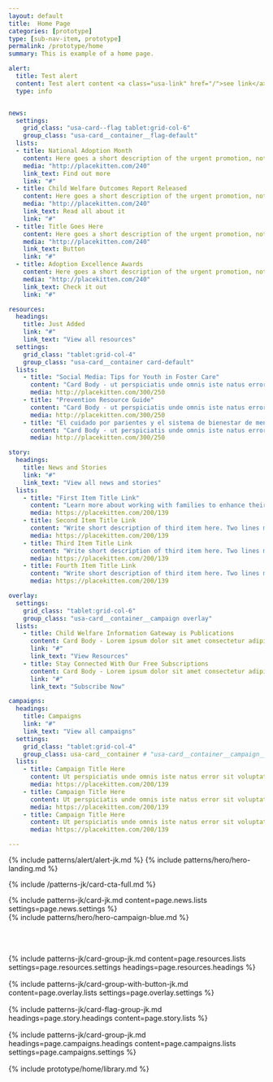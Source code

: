 ```yaml
---
layout: default
title:  Home Page
categories: [prototype]
type: [sub-nav-item, prototype]
permalink: /prototype/home
summary: This is example of a home page.

alert:
  title: Test alert
  content: Test alert content <a class="usa-link" href="/">see link</a>
  type: info


news:
  settings:
    grid_class: "usa-card--flag tablet:grid-col-6"
    group_class: "usa-card__container__flag-default"
  lists:
  - title: National Adoption Month
    content: Here goes a short description of the urgent promotion, not to exceed 250 characters. Lorem ipsum dolor sit amet, consectetur adipiscing elit. Vivamus tortor risus, cursus vitae ante pharetra, pulvinar faucibus nibh. 
    media: "http://placekitten.com/240"
    link_text: Find out more
    link: "#"
  - title: Child Welfare Outcomes Report Released
    content: Here goes a short description of the urgent promotion, not to exceed 250 characters. Lorem ipsum dolor sit amet, consectetur adipiscing elit. Vivamus tortor risus, cursus vitae ante pharetra, pulvinar faucibus nibh. 
    media: "http://placekitten.com/240"
    link_text: Read all about it
    link: "#"
  - title: Title Goes Here
    content: Here goes a short description of the urgent promotion, not to exceed 250 characters. Lorem ipsum dolor sit amet, consectetur adipiscing elit. Vivamus tortor risus, cursus vitae ante pharetra, pulvinar faucibus nibh. 
    media: "http://placekitten.com/240"
    link_text: Button
    link: "#"
  - title: Adoption Excellence Awards
    content: Here goes a short description of the urgent promotion, not to exceed 250 characters. Lorem ipsum dolor sit amet, consectetur adipiscing elit. Vivamus tortor risus, cursus vitae ante pharetra, pulvinar faucibus nibh. 
    media: "http://placekitten.com/240"
    link_text: Check it out
    link: "#"

resources:
  headings:
    title: Just Added
    link: "#"
    link_text: "View all resources"
  settings:
    grid_class: "tablet:grid-col-4"
    group_class: "usa-card__container card-default"
  lists:
    - title: "Social Media: Tips for Youth in Foster Care"
      content: "Card Body - ut perspiciatis unde omnis iste natus error sit voluptatem accusantium doloremque laudantium, totam rem aperiam, eaque ipsa quae perspiciatis unde omnis iste natus"
      media: http://placekitten.com/300/250
    - title: "Prevention Resource Guide"
      content: "Card Body - ut perspiciatis unde omnis iste natus error sit voluptatem accusantium doloremque laudantium, totam rem aperiam, eaque ipsa quae perspiciatis unde omnis iste natus"
      media: http://placekitten.com/300/250
    - title: "El cuidado por parientes y el sistema de bienestar de menores (Kinship Care and the Child Welfare System)"
      content: "Card Body - ut perspiciatis unde omnis iste natus error sit voluptatem accusantium doloremque laudantium"
      media: http://placekitten.com/300/250

story:
  headings:
    title: News and Stories
    link: "#"
    link_text: "View all news and stories"
  lists:
    - title: "First Item Title Link"
      content: "Learn more about working with families to enhance their capacity to care and protect their children."
      media: https://placekitten.com/200/139
    - title: Second Item Title Link
      content: "Write short description of third item here. Two lines max."
      media: https://placekitten.com/200/139
    - title: Third Item Title Link
      content: "Write short description of third item here. Two lines max."
      media: https://placekitten.com/200/139
    - title: Fourth Item Title Link
      content: "Write short description of third item here. Two lines max."
      media: https://placekitten.com/200/139

overlay:
  settings:
    grid_class: "tablet:grid-col-6"
    group_class: "usa-card__container__campaign overlay"
  lists:
    - title: Child Welfare Information Gateway is Publications
      content: Card Body - Lorem ipsum dolor sit amet consectetur adipisicing elit. Facilis earum tenetur quo cupiditate, eaque qui officia recusandae.
      link: "#"
      link_text: "View Resources"
    - title: Stay Connected With Our Free Subscriptions
      content: Card Body - Lorem ipsum dolor sit amet consectetur adipisicing elit. Facilis earum tenetur quo cupiditate, eaque qui officia recusandae.
      link: "#"
      link_text: "Subscribe Now"

campaigns:
  headings: 
    title: Campaigns
    link: "#"
    link_text: "View all campaigns"
  settings:
    grid_class: "tablet:grid-col-4"
    group_class: usa-card__container # "usa-card__container__campaign__media overlay"
  lists:
    - title: Campaign Title Here
      content: Ut perspiciatis unde omnis iste natus error sit voluptatem accusantium doloremque.
      media: https://placekitten.com/200/139
    - title: Campaign Title Here
      content: Ut perspiciatis unde omnis iste natus error sit voluptatem accusantium doloremque.
      media: https://placekitten.com/200/139
    - title: Campaign Title Here
      content: Ut perspiciatis unde omnis iste natus error sit voluptatem accusantium doloremque.
      media: https://placekitten.com/200/139

---
```


{% include patterns/alert/alert-jk.md %}
{% include patterns/hero/hero-landing.md %}

{% include /patterns-jk/card-cta-full.md %}

<div class="grid-container home-news">
  {% include patterns-jk/card-jk.md content=page.news.lists settings=page.news.settings %}
</div>

<section class="home-campaign-hero">
  {% include patterns/hero/hero-campaign-blue.md %}
</section>

<div class="grid-container home-resources" style="margin-top: 4rem;">
  {% include patterns-jk/card-group-jk.md content=page.resources.lists settings=page.resources.settings headings=page.resources.headings %}
</div>

<div class="grid-container home-overlay" style="margin-top: 1rem;">
  {% include patterns-jk/card-group-with-button-jk.md content=page.overlay.lists settings=page.overlay.settings %}
</div>

<section class="campaign-news" style="margin-top: 1rem;">
{% include patterns-jk/card-flag-group-jk.md headings=page.story.headings content=page.story.lists %}
</section>

<section class="home-campaigns" style="margin-top: 1rem; margin-bottom: 1rem;">
{% include patterns-jk/card-group-jk.md headings=page.campaigns.headings content=page.campaigns.lists settings=page.campaigns.settings %}
</section>

{% include prototype/home/library.md %}










